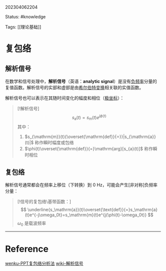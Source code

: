 202304062204

Status: #knowledge 

Tags: [[理论基础]]

# 复包络

## 解析信号

在数学和信号处理中，**解析信号**（英语：**analytic signal**）是没有[负频率](https://zh.wikipedia.org/wiki/%E8%B2%A0%E9%A0%BB%E7%8E%87)分量的复值函数。解析信号的实部和虚部是由[希尔伯特变换](https://zh.wikipedia.org/wiki/%E5%B8%8C%E7%88%BE%E4%BC%AF%E7%89%B9%E8%BD%89%E6%8F%9B "希尔伯特变换")相关联的实值函数。

解析信号也可以表示在其随时间变化的幅度和相位（[极坐标](https://zh.wikipedia.org/wiki/%E6%9E%81%E5%9D%90%E6%A0%87%E7%B3%BB "极坐标系")）：

>[!解析信号]
>$$
>s_\mathrm{a}(t)=s_\mathrm{m}(t)e^{j\phi(t)}
>$$
>其中：
>1.  $s_{\mathrm{m}}(t){\overset{\mathrm{def}}{=}}|s_{\mathrm{a}}(t)|$ 称作瞬时幅度或包络
>2. $\phi(t)\overset{\mathrm{def}}{=}\mathrm{arg}[s_{a}(t)]$ 称作瞬时相位

## 复包络

解析信号通常都会在频率上移位（下转换）到 0 Hz，可能会产生[非对称]负频率分量：

>[!信号的复包络\基带函数：]
>$$
>\underline{s_\mathrm{a}}(t)\overset{\text{def}}{=}s_\mathrm{a}(t)e^{-j\omega_0t}=s_\mathrm{m}(t)e^{j(\phi(t)-\omega_0t)}
>$$
>$\omega_0$ 是载波频率

---
# Reference

[wenku-PPT复包络分析法](https://wenku.baidu.com/view/4e9e6de6102de2bd960588b0.html?_wkts_=1680789818367)
[wiki-解析信号](https://zh.wikipedia.org/wiki/%E8%A7%A3%E6%9E%90%E4%BF%A1%E5%8F%B7)